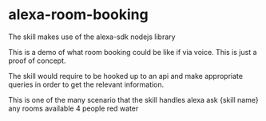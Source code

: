# alexa-room-booking

The skill makes use of the alexa-sdk nodejs library

This is a demo of what room booking could be like if via voice. This is just a proof of concept.

The skill would require to be hooked up to an api and make appropriate queries in order to get the relevant information.


This is one of the many scenario that the skill handles
alexa ask {skill name} any rooms available
4 people
red
water
